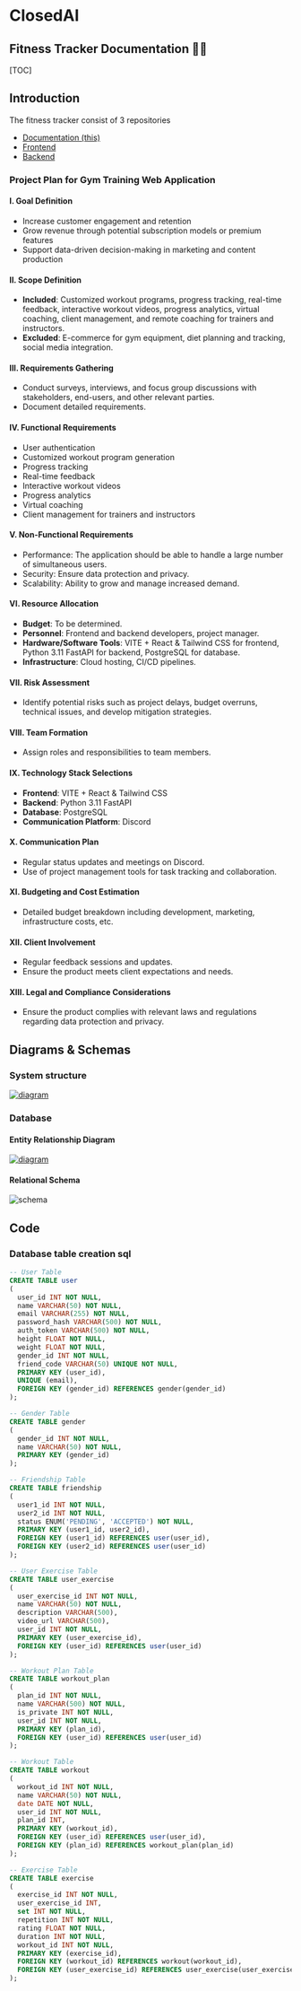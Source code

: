 # ClosedAI

## Fitness Tracker Documentation 🏃💨

[TOC]

## Introduction

The fitness tracker consist of 3 repositories

- [Documentation (this)](https://github.com/trzero0/ClosedAI)
- [Frontend](https://github.com/MughalAman/ClosedAI-Fitness-Tracker)
- [Backend](https://github.com/MughalAman/ClosedAI-Fitness-Tracker-API)

### Project Plan for Gym Training Web Application

#### **I. Goal Definition**
- Increase customer engagement and retention
- Grow revenue through potential subscription models or premium features
- Support data-driven decision-making in marketing and content production


#### **II. Scope Definition**
- **Included**: Customized workout programs, progress tracking, real-time feedback, interactive workout videos, progress analytics, virtual coaching, client management, and remote coaching for trainers and instructors.
- **Excluded**: E-commerce for gym equipment, diet planning and tracking, social media integration.


#### **III. Requirements Gathering**
- Conduct surveys, interviews, and focus group discussions with stakeholders, end-users, and other relevant parties.
- Document detailed requirements.


#### **IV. Functional Requirements**
- User authentication
- Customized workout program generation
- Progress tracking
- Real-time feedback
- Interactive workout videos
- Progress analytics
- Virtual coaching
- Client management for trainers and instructors


#### **V. Non-Functional Requirements**
- Performance: The application should be able to handle a large number of simultaneous users.
- Security: Ensure data protection and privacy.
- Scalability: Ability to grow and manage increased demand.

#### **VI. Resource Allocation**
- **Budget**: To be determined.
- **Personnel**: Frontend and backend developers, project manager.
- **Hardware/Software Tools**: VITE + React & Tailwind CSS for frontend, Python 3.11 FastAPI for backend, PostgreSQL for database.
- **Infrastructure**: Cloud hosting, CI/CD pipelines.

#### **VII. Risk Assessment**
- Identify potential risks such as project delays, budget overruns, technical issues, and develop mitigation strategies.

#### **VIII. Team Formation**
- Assign roles and responsibilities to team members.

#### **IX. Technology Stack Selections**
- **Frontend**: VITE + React & Tailwind CSS
- **Backend**: Python 3.11 FastAPI
- **Database**: PostgreSQL
- **Communication Platform**: Discord


#### **X. Communication Plan**
- Regular status updates and meetings on Discord.
- Use of project management tools for task tracking and collaboration.


#### **XI. Budgeting and Cost Estimation**
- Detailed budget breakdown including development, marketing, infrastructure costs, etc.


#### **XII. Client Involvement**
- Regular feedback sessions and updates.
- Ensure the product meets client expectations and needs.


#### **XIII. Legal and Compliance Considerations**
- Ensure the product complies with relevant laws and regulations regarding data protection and privacy.
## Diagrams & Schemas

### System structure

[![diagram](https://mermaid.ink/img/pako:eNpVkcFqwzAMhl9F-NRC2QPk1q10K2yQ0Wsuqq2m3mIrkxRGKH33OQssqw7G_v9Plvl9dZ4DucqlmEPCvskAwmyr1VPHSmF7gHO0TKpggv4z5hZ0VKMEajJ4G4TW66kL4IXVij8fphLKgeTBc5q1HRqeUGkhnpnbjqDMGgIc318XZ6q6XNgK6Vc367XwB3nThdoLZytT7vuE0Bt80wmw7xfrsby_sLCtD_d8P9qFM-xR7c_7v7qNSyQJYyhBXSetcXahRI2ryraL7cUa1-RbAXEwPo7Zu6rEQxs39AGNdhFbweSqM3ZaVArRWN7m6H9_4PYDCUB4yQ?type=png)](https://mermaid.live/edit#pako:eNpVkcFqwzAMhl9F-NRC2QPk1q10K2yQ0Wsuqq2m3mIrkxRGKH33OQssqw7G_v9Plvl9dZ4DucqlmEPCvskAwmyr1VPHSmF7gHO0TKpggv4z5hZ0VKMEajJ4G4TW66kL4IXVij8fphLKgeTBc5q1HRqeUGkhnpnbjqDMGgIc318XZ6q6XNgK6Vc367XwB3nThdoLZytT7vuE0Bt80wmw7xfrsby_sLCtD_d8P9qFM-xR7c_7v7qNSyQJYyhBXSetcXahRI2ryraL7cUa1-RbAXEwPo7Zu6rEQxs39AGNdhFbweSqM3ZaVArRWN7m6H9_4PYDCUB4yQ)


### Database
#### Entity Relationship Diagram
[![diagram](https://mermaid.ink/img/pako:eNp1kc9qwzAMxl_F6Ny-gM_rdhoMxtglYNRYaUwTK8gOW0nz7lPSGtaw3Wx9P336N0HNnsACyVPAk2BfRWM-Eom5Xvd7nswLRa8_a1pMi_YsQSOpDYOZeSVW2prmJpR8d_gmqUOiYnTHjtRxPCWXeSE_Wc48ZvfWYdyAtRBm8u54-QVumIGkYen_ox7ctUPuOv5aO9w2VxLVEiU7bv6CHsfSUTBpZY6wg56kx-B1kdOSWUFuqacKrD49yrmCKs7K4Zj5_RJrsFlG2sE4eB3yvvoSJB8yy-vtMOt9CnhYFbANdonmH3u5m64?type=png)](https://mermaid.live/edit#pako:eNp1kc9qwzAMxl_F6Ny-gM_rdhoMxtglYNRYaUwTK8gOW0nz7lPSGtaw3Wx9P336N0HNnsACyVPAk2BfRWM-Eom5Xvd7nswLRa8_a1pMi_YsQSOpDYOZeSVW2prmJpR8d_gmqUOiYnTHjtRxPCWXeSE_Wc48ZvfWYdyAtRBm8u54-QVumIGkYen_ox7ctUPuOv5aO9w2VxLVEiU7bv6CHsfSUTBpZY6wg56kx-B1kdOSWUFuqacKrD49yrmCKs7K4Zj5_RJrsFlG2sE4eB3yvvoSJB8yy-vtMOt9CnhYFbANdonmH3u5m64)

#### Relational Schema

![schema](https://showme.redstarplugin.com/d/d:TLh8GPIp)

## Code

### Database table creation sql

```sql
-- User Table
CREATE TABLE user
(
  user_id INT NOT NULL,
  name VARCHAR(50) NOT NULL,
  email VARCHAR(255) NOT NULL,
  password_hash VARCHAR(500) NOT NULL,
  auth_token VARCHAR(500) NOT NULL,
  height FLOAT NOT NULL,
  weight FLOAT NOT NULL,
  gender_id INT NOT NULL,
  friend_code VARCHAR(50) UNIQUE NOT NULL,
  PRIMARY KEY (user_id),
  UNIQUE (email),
  FOREIGN KEY (gender_id) REFERENCES gender(gender_id)
);

-- Gender Table
CREATE TABLE gender
(
  gender_id INT NOT NULL,
  name VARCHAR(50) NOT NULL,
  PRIMARY KEY (gender_id)
);

-- Friendship Table
CREATE TABLE friendship
(
  user1_id INT NOT NULL,
  user2_id INT NOT NULL,
  status ENUM('PENDING', 'ACCEPTED') NOT NULL,
  PRIMARY KEY (user1_id, user2_id),
  FOREIGN KEY (user1_id) REFERENCES user(user_id),
  FOREIGN KEY (user2_id) REFERENCES user(user_id)
);

-- User Exercise Table
CREATE TABLE user_exercise
(
  user_exercise_id INT NOT NULL,
  name VARCHAR(50) NOT NULL,
  description VARCHAR(500),
  video_url VARCHAR(500),
  user_id INT NOT NULL,
  PRIMARY KEY (user_exercise_id),
  FOREIGN KEY (user_id) REFERENCES user(user_id)
);

-- Workout Plan Table
CREATE TABLE workout_plan
(
  plan_id INT NOT NULL,
  name VARCHAR(500) NOT NULL,
  is_private INT NOT NULL,
  user_id INT NOT NULL,
  PRIMARY KEY (plan_id),
  FOREIGN KEY (user_id) REFERENCES user(user_id)
);

-- Workout Table
CREATE TABLE workout
(
  workout_id INT NOT NULL,
  name VARCHAR(50) NOT NULL,
  date DATE NOT NULL,
  user_id INT NOT NULL,
  plan_id INT,
  PRIMARY KEY (workout_id),
  FOREIGN KEY (user_id) REFERENCES user(user_id),
  FOREIGN KEY (plan_id) REFERENCES workout_plan(plan_id)
);

-- Exercise Table
CREATE TABLE exercise
(
  exercise_id INT NOT NULL,
  user_exercise_id INT,
  set INT NOT NULL,
  repetition INT NOT NULL,
  rating FLOAT NOT NULL,
  duration INT NOT NULL,
  workout_id INT NOT NULL,
  PRIMARY KEY (exercise_id),
  FOREIGN KEY (workout_id) REFERENCES workout(workout_id),
  FOREIGN KEY (user_exercise_id) REFERENCES user_exercise(user_exercise_id)
);
```
